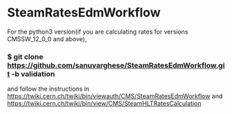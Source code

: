 # SteamRatesEdmWorkflow
For  the python3 version(if you are calculating rates for versions CMSSW_12_0_0 and above),

### $ git clone https://github.com/sanuvarghese/SteamRatesEdmWorkflow.git -b validation
and follow the instructions in https://twiki.cern.ch/twiki/bin/viewauth/CMS/SteamRatesEdmWorkflow and https://twiki.cern.ch/twiki/bin/view/CMS/SteamHLTRatesCalculation
